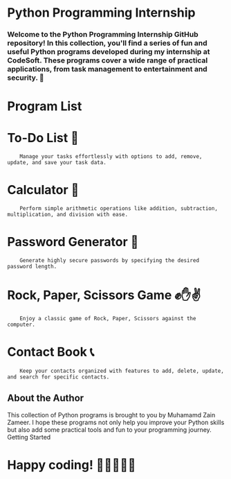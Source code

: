 # Python Programming Internship

### Welcome to the Python Programming Internship GitHub repository! In this collection, you'll find a series of fun and useful Python programs developed during my internship at CodeSoft. These programs cover a wide range of practical applications, from task management to entertainment and security. 🚀
# Program List

  # To-Do List 📝  
        Manage your tasks effortlessly with options to add, remove, update, and save your task data.
  # Calculator 🧮
        Perform simple arithmetic operations like addition, subtraction, multiplication, and division with ease.
  # Password Generator 🔐
        Generate highly secure passwords by specifying the desired password length.
  # Rock, Paper, Scissors Game ✊✋✌
        Enjoy a classic game of Rock, Paper, Scissors against the computer.
  # Contact Book 📞
        Keep your contacts organized with features to add, delete, update, and search for specific contacts.

## About the Author

This collection of Python programs is brought to you by Muhamamd Zain Zameer. I hope these programs not only help you improve your Python skills but also add some practical tools and fun to your programming journey.
Getting Started

# Happy coding! 🐍👩‍💻👨‍💻
